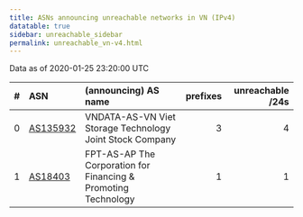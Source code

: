 ```yaml
---
title: ASNs announcing unreachable networks in VN (IPv4)
datatable: true
sidebar: unreachable_sidebar
permalink: unreachable_vn-v4.html
---
```


Data as of 2020-01-25 23:20:00 UTC


<div class="datatable-begin"></div>

|   # | ASN                                      | (announcing) AS name                                               |   prefixes |   unreachable /24s |
|----:|:-----------------------------------------|:-------------------------------------------------------------------|-----------:|-------------------:|
|   0 | [AS135932](unreachable_AS135932-v4.html) | VNDATA-AS-VN Viet Storage Technology Joint Stock Company           |          3 |                  4 |
|   1 | [AS18403](unreachable_AS18403-v4.html)   | FPT-AS-AP The Corporation for Financing &amp; Promoting Technology |          1 |                  1 |

<div class="datatable-end"></div>
